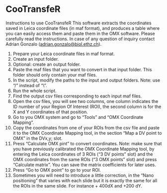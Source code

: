 # CooTransfeR

Instructions to use CooTransfeR
This software extracts the coordinates saved in Leica coordinate files (in maf format), and produces a table where you can easily access them and paste them in the OMX software. Please carefully read the instructions. In case of any question of inquiry contact Adrian Gonzalo (adrian.gonzalo@biol.ethz.ch).
1.	Prepare your Leica coordinate files in maf format.
2.	Create an input folder.
3.	Optional: create an output folder.
4.	Paste the maf files that you want to convert in that input folder. This folder should only contain your maf files. 
5.	In the script, modify the paths to the input and output folders. Note: use “/” instead of “\”.
6.	Run the whole script.
7.	Find the output csv files corresponding to each input maf files.
8.	Open the csv files, you will see two columns, one column indicates the ID number of your Region Of Interest (ROI), the second column is for the X and Y coordinates of that position. 
9.	Go to you OMX system and go to “Tools” and “OMX Coordinate Mapping”.
10.	Copy the coordinates from one of your ROIs from the csv file and paste it to the OMX Coordinate Mapping tool, in the section “Map a DV point to OMX” in the DVx,y; slot. 
11.	Press “Calculate OMX pint” to convert coordinates. Note: make sure that you have previously calibrated the OMX Coordinate Mapping tool, by entering the Leica coordinates of 3 ROIs (“3 DV points” slot) and the OMX coordinates from the same ROIs (“3 OMX points” slot) and press “Calculate matrix”. You can save the matrix coefficients for later uses.
12.	Press “Go to OMX point” to go to your ROI.
13.	Sometimes you will need to introduce a little correction, in the “Nano positioning” that varies with each slide but it is exactly the same for all the ROIs in the same slide. For instance + 400dX and +200 dY.

